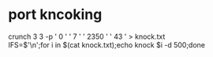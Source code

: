 # **port kncoking**

crunch 3 3 -p ' 0 ' ' 7 ' ' 2350 ' ' 43 ' > knock.txt  
IFS=$'\n';for i in $(cat knock.txt);echo knock $i -d 500;done